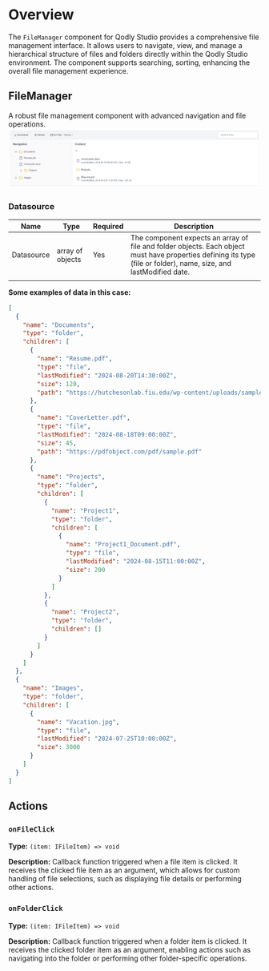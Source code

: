 # Overview

The `FileManager` component for Qodly Studio provides a comprehensive file management interface. It allows users to navigate, view, and manage a hierarchical structure of files and folders directly within the Qodly Studio environment. The component supports searching, sorting, enhancing the overall file management experience.

## FileManager

A robust file management component with advanced navigation and file operations.
![fileManager](public/fileManager.png)

### Datasource

| Name       | Type             | Required | Description                                                                                                                                                        |
| ---------- | ---------------- | -------- | --------------------------------------------------------------------------------------------------------------------------------------- |
| Datasource | array of objects | Yes      | The component expects an array of file and folder objects. Each object must have properties defining its type (file or folder), name, size, and lastModified date. |
|            |

**Some examples of data in this case:**

```json
[
  {
    "name": "Documents",
    "type": "folder",
    "children": [
      {
        "name": "Resume.pdf",
        "type": "file",
        "lastModified": "2024-08-20T14:30:00Z",
        "size": 120,
        "path": "https://hutchesonlab.fiu.edu/wp-content/uploads/sample-pdf.pdf"
      },
      {
        "name": "CoverLetter.pdf",
        "type": "file",
        "lastModified": "2024-08-18T09:00:00Z",
        "size": 45,
        "path": "https://pdfobject.com/pdf/sample.pdf"
      },
      {
        "name": "Projects",
        "type": "folder",
        "children": [
          {
            "name": "Project1",
            "type": "folder",
            "children": [
              {
                "name": "Project1_Document.pdf",
                "type": "file",
                "lastModified": "2024-08-15T11:00:00Z",
                "size": 200
              }
            ]
          },
          {
            "name": "Project2",
            "type": "folder",
            "children": []
          }
        ]
      }
    ]
  },
  {
    "name": "Images",
    "type": "folder",
    "children": [
      {
        "name": "Vacation.jpg",
        "type": "file",
        "lastModified": "2024-07-25T10:00:00Z",
        "size": 3000
      }
    ]
  }
]
```

## Actions

### `onFileClick`

**Type:** `(item: IFileItem) => void`

**Description:** Callback function triggered when a file item is clicked. It receives the clicked file item as an argument, which allows for custom handling of file selections, such as displaying file details or performing other actions.

### `onFolderClick`

**Type:** `(item: IFileItem) => void`

**Description:** Callback function triggered when a folder item is clicked. It receives the clicked folder item as an argument, enabling actions such as navigating into the folder or performing other folder-specific operations.
